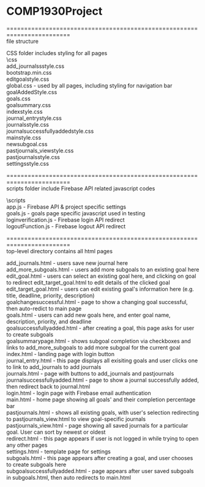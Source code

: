 # COMP1930Project  
========================================================================  
file structure  

CSS folder includes styling for all pages  
\css  
add_journalssstyle.css  
bootstrap.min.css  
editgoalstyle.css  
global.css - used by all pages, including styling for navigation bar  
goalAddedStyle.css  
goals.css  
goalsummary.css  
indexstyle.css  
journal_entrystyle.css  
journalsstyle.css  
journalsuccessfullyaddedstyle.css  
mainstyle.css  
newsubgoal.css  
pastjournals_viewstyle.css  
pastjournalsstyle.css  
settingsstyle.css  

========================================================================  
scripts folder include Firebase API related javascript codes  

\scripts  
app.js - Firebase API & project specific settings  
goals.js - goals page specific javascript used in testing  
loginverification.js - Firebase login API redirect  
logoutFunction.js - Firebase logout API redirect  

========================================================================  
top-level directory contains all html pages  

add_journals.html - users save new journal here  
add_more_subgoals.html - users add more subgoals to an existing goal here  
edit_goal.html - users can select an existing goal here, and clicking on goal to redirect edit_target_goal.html to edit details of the clicked goal  
edit_target_goal.html - users can edit existing goal's information here (e.g. title, deadline, priority, description)  
goalchangesuccessful.html - page to show a changing goal successful, then auto-redict to main page  
goals.html - users can add new goals here, and enter goal name, description, priority, and deadline  
goalsuccessfullyadded.html - after creating a goal, this page asks for user to create subgoals  
goalsummarypage.html - shows subgoal completion via checkboxes and links to add_more_subgoals to add more subgoal for the current goal  
index.html - landing page with login button  
journal_entry.html - this page displays all exisiting goals and user clicks one to link to add_journals to add journals  
journals.html - page with buttons to add_journals and pastjournals  
journalsuccessfullyadded.html - page to show a journal successfully added, then redirect back to journal.html  
login.html - login page with Firebase email authentication  
main.html - home page showing all goals' and their completion percentage bar  
pastjournals.html - shows all existing goals, with user's selection redirecting to pastjournals_view.html to view goal-specific journals  
pastjournals_view.html - page showing all saved journals for a particular goal. User can sort by newest or oldest  
redirect.html - this page appears if user is not logged in while trying to open any other pages  
settings.html - template page for settings  
subgoals.html - this page appears after creating a goal, and user chooses to create subgoals here  
subgoalsuccessfullyadded.html - page appears after user saved subgoals in subgoals.html, then auto redirects to main.html  
